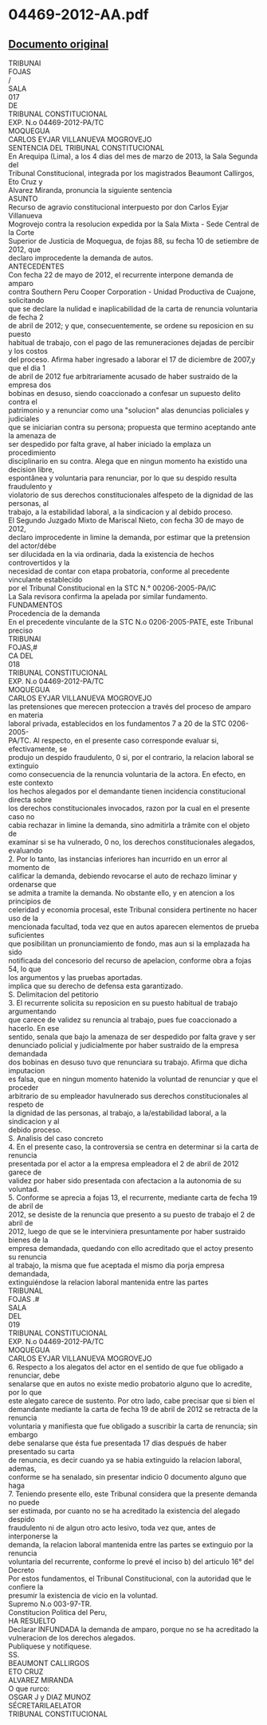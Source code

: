 
04469-2012-AA.pdf
=================
  
[Documento original](https://tc.gob.pe/jurisprudencia/2013/04469-2012-AA.pdf)  
---  
TRIBUNAI  
FOJAS  
/  
SALA  
017  
DE  
TRIBUNAL CONSTITUCIONAL  
EXP. N.o 04469-2012-PA/TC  
MOQUEGUA  
CARLOS EYJAR VILLANUEVA MOGROVEJO  
SENTENCIA DEL TRIBUNAL CONSTITUCIONAL  
En Arequipa (Lima), a los 4 dias del mes de marzo de 2013, la Sala Segunda del  
Tribunal Constitucional, integrada por los magistrados Beaumont Callirgos, Eto Cruz y  
Alvarez Miranda, pronuncia la siguiente sentencia  
ASUNTO  
Recurso de agravio constitucional interpuesto por don Carlos Eyjar Villanueva  
Mogrovejo contra la resolucion expedida por la Sala Mixta - Sede Central de la Corte  
Superior de Justicia de Moquegua, de fojas 88, su fecha 10 de setiembre de 2012, que  
declaro improcedente la demanda de autos.  
ANTECEDENTES  
Con fecha 22 de mayo de 2012, el recurrente interpone demanda de amparo  
contra Southern Peru Cooper Corporation - Unidad Productiva de Cuajone, solicitando  
que se declare la nulidad e inaplicabilidad de la carta de renuncia voluntaria de fecha 2  
de abril de 2012; y que, consecuentemente, se ordene su reposicion en su puesto  
habitual de trabajo, con el pago de las remuneraciones dejadas de percibir y los costos  
del proceso. Afirma haber ingresado a laborar el 17 de diciembre de 2007,y que el dia 1  
de abril de 2012 fue arbitrariamente acusado de haber sustraido de la empresa dos  
bobinas en desuso, siendo coaccionado a confesar un supuesto delito contra el  
patrimonio y a renunciar como una "solucion" alas denuncias policiales y judiciales  
que se iniciarian contra su persona; propuesta que termino aceptando ante la amenaza de  
ser despedido por falta grave, al haber iniciado la emplaza un procedimiento  
disciplinario en su contra. Alega que en ningun momento ha existido una decision libre,  
espontânea y voluntaria para renunciar, por lo que su despido resulta fraudulento y  
violatorio de sus derechos constitucionales alfespeto de la dignidad de las personas, al  
trabajo, a la estabilidad laboral, a la sindicacion y al debido proceso.  
El Segundo Juzgado Mixto de Mariscal Nieto, con fecha 30 de mayo de 2012,  
declaro improcedente in limine la demanda, por estimar que la pretension del actor/débe  
ser dilucidada en la via ordinaria, dada la existencia de hechos controvertidos y la  
necesidad de contar con etapa probatoria, conforme al precedente vinculante establecido  
por el Tribunal Constitucional en la STC N.° 00206-2005-PA/IC  
La Sala revisora confirma la apelada por similar fundamento.  
FUNDAMENTOS  
Procedencia de la demanda  
En el precedente vinculante de la STC N.o 0206-2005-PATE, este Tribunal preciso  
TRIBUNAI  
FOJAS,#  
CA DEL  
018  
TRIBUNAL CONSTITUCIONAL  
EXP. N.o 04469-2012-PA/TC  
MOQUEGUA  
CARLOS EYJAR VILLANUEVA MOGROVEJO  
las pretensiones que merecen proteccion a través del proceso de amparo en materia  
laboral privada, establecidos en los fundamentos 7 a 20 de la STC 0206-2005-  
PA/TC. Al respecto, en el presente caso corresponde evaluar si, efectivamente, se  
produjo un despido fraudulento, 0 si, por el contrario, la relacion laboral se extinguio  
como consecuencia de la renuncia voluntaria de la actora. En efecto, en este contexto  
los hechos alegados por el demandante tienen incidencia constitucional directa sobre  
los derechos constitucionales invocados, razon por la cual en el presente caso no  
cabia rechazar in limine la demanda, sino admitirla a trâmite con el objeto de  
examinar si se ha vulnerado, 0 no, los derechos constitucionales alegados, evaluando  
2. Por lo tanto, las instancias inferiores han incurrido en un error al momento de  
calificar la demanda, debiendo revocarse el auto de rechazo liminar y ordenarse que  
se admita a tramite la demanda. No obstante ello, y en atencion a los principios de  
celeridad y economia procesal, este Tribunal considera pertinente no hacer uso de la  
mencionada facultad, toda vez que en autos aparecen elementos de prueba suficientes  
que posibilitan un pronunciamiento de fondo, mas aun si la emplazada ha sido  
notificada del concesorio del recurso de apelacion, conforme obra a fojas 54, lo que  
los argumentos y las pruebas aportadas.  
implica que su derecho de defensa esta garantizado.  
S. Delimitacion del petitorio  
3. El recurrente solicita su reposicion en su puesto habitual de trabajo argumentando  
que carece de validez su renuncia al trabajo, pues fue coaccionado a hacerlo. En ese  
sentido, senala que bajo la amenaza de ser despedido por falta grave y ser  
denunciado policial y judicialmente por haber sustraido de la empresa demandada  
dos bobinas en desuso tuvo que renunciara su trabajo. Afirma que dicha imputacion  
es falsa, que en ningun momento hatenido la voluntad de renunciar y que el proceder  
arbitrario de su empleador havulnerado sus derechos constitucionales al respeto de  
la dignidad de las personas, al trabajo, a la/estabilidad laboral, a la sindicacion y al  
debido proceso.  
S. Analisis del caso concreto  
4. En el presente caso, la controversia se centra en determinar si la carta de renuncia  
presentada por el actor a la empresa empleadora el 2 de abril de 2012 garece de  
validez por haber sido presentada con afectacion a la autonomia de su voluntad.  
5. Conforme se aprecia a fojas 13, el recurrente, mediante carta de fecha 19 de abril de  
2012, se desiste de la renuncia que presento a su puesto de trabajo el 2 de abril de  
2012, luego de que se le interviniera presuntamente por haber sustraido bienes de la  
empresa demandada, quedando con ello acreditado que el actoy presento su renuncia  
al trabajo, la misma que fue aceptada el mismo dia porja empresa demandada,  
extinguiéndose la relacion laboral mantenida entre las partes  
TRIBUNAL  
FOJAS .#  
SALA  
DEL  
019  
TRIBUNAL CONSTITUCIONAL  
EXP. N.o 04469-2012-PA/TC  
MOQUEGUA  
CARLOS EYJAR VILLANUEVA MOGROVEJO  
6. Respecto a los alegatos del actor en el sentido de que fue obligado a renunciar, debe  
senalarse que en autos no existe medio probatorio alguno que lo acredite, por lo que  
este alegato carece de sustento. Por otro lado, cabe precisar que si bien el  
demandante mediante la carta de fecha 19 de abril de 2012 se retracta de la renuncia  
voluntaria y manifiesta que fue obligado a suscribir la carta de renuncia; sin embargo  
debe senalarse que ésta fue presentada 17 dias después de haber presentado su carta  
de renuncia, es decir cuando ya se habia extinguido la relacion laboral, ademas,  
conforme se ha senalado, sin presentar indicio 0 documento alguno que haga  
7. Teniendo presente ello, este Tribunal considera que la presente demanda no puede  
ser estimada, por cuanto no se ha acreditado la existencia del alegado despido  
fraudulento ni de algun otro acto lesivo, toda vez que, antes de interponerse la  
demanda, la relacion laboral mantenida entre las partes se extinguio por la renuncia  
voluntaria del recurrente, conforme lo prevé el inciso b) del articulo 16° del Decreto  
Por estos fundamentos, el Tribunal Constitucional, con la autoridad que le confiere la  
presumir la existencia de vicio en la voluntad.  
Supremo N.o 003-97-TR.  
Constitucion Politica del Peru,  
HA RESUELTO  
Declarar INFUNDADA la demanda de amparo, porque no se ha acreditado la  
vulneracion de los derechos alegados.  
Publiquese y notifiquese.  
SS.  
BEAUMONT CALLIRGOS  
ETO CRUZ  
ALVAREZ MIRANDA  
O que rurco:  
OSGAR J y DIAZ MUNOZ  
SÉCRETARILAELATOR  
TRIBUNAL CONSTITUCIONAL